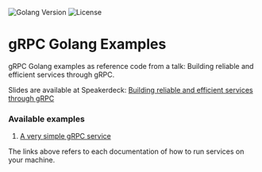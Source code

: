 ![Golang Version](https://img.shields.io/badge/Golang-%3E%3D%201.12-green.svg)
![License](https://img.shields.io/badge/license-Apache%202-blue.svg)

# gRPC Golang Examples
gRPC Golang examples as reference code from a talk: Building reliable and efficient services through gRPC.

Slides are available at Speakerdeck: [Building reliable and efficient services through gRPC](https://speakerdeck.com/pantuza/building-reliable-and-efficient-services-through-grpc)


### Available examples

1. [A very simple gRPC service](https://github.com/pantuza/grpc-golang-examples/blob/master/cheese_farm/Readme.md)

The links above refers to each documentation of how to run services on your machine.
